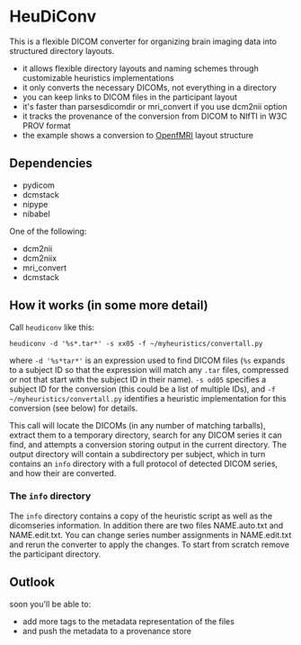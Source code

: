 # HeuDiConv

This is a flexible DICOM converter for organizing brain imaging data into
structured directory layouts.

- it allows flexible directory layouts and naming schemes through
  customizable heuristics implementations
- it only converts the necessary DICOMs, not everything in a directory
- you can keep links to DICOM files in the participant layout
- it's faster than parsesdicomdir or mri_convert if you use dcm2nii option
- it tracks the provenance of the conversion from DICOM to NIfTI in W3C
  PROV format
- the example shows a conversion to [OpenfMRI](http://openfmri.org) layout structure

## Dependencies

- pydicom
- dcmstack
- nipype
- nibabel

One of the following:
- dcm2nii
- dcm2niix
- mri_convert
- dcmstack

## How it works (in some more detail)

Call `heudiconv` like this:

    heudiconv -d '%s*.tar*' -s xx05 -f ~/myheuristics/convertall.py

where `-d '%s*tar*'` is an expression used to find DICOM files (`%s` expands to
a subject ID so that the expression will match any `.tar` files, compressed
or not that start with the subject ID in their name). `-s od05` specifies a
subject ID for the conversion (this could be a list of multiple IDs), and
`-f ~/myheuristics/convertall.py` identifies a heuristic implementation for this
conversion (see below) for details.

This call will locate the DICOMs (in any number of matching tarballs), extract
them to a temporary directory, search for any DICOM series it can find, and
attempts a conversion storing output in the current directory. The output
directory will contain a subdirectory per subject, which in turn contains an
`info` directory with a full protocol of detected DICOM series, and how their
are converted.

### The `info` directory

The `info` directory contains a copy of the heuristic script as well as the
dicomseries information. In addition there are two files NAME.auto.txt and
NAME.edit.txt. You can change series number assignments in NAME.edit.txt and
rerun the converter to apply the changes. To start from scratch remove the
participant directory.  

## Outlook

soon you'll be able to:
- add more tags to the metadata representation of the files
- and push the metadata to a provenance store
